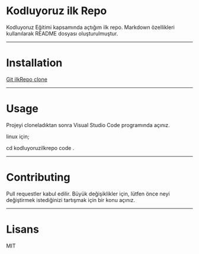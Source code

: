 # Kodluyoruz ilk Repo

Kodluyoruz Eğitimi kapsamında açtığım ilk repo. Markdown özellikleri kullanılarak README dosyası oluşturulmuştur.

***
# Installation

[Git ilkRepo clone](hidayeteren/kodluyoruzilkrepo) 

***
# Usage

Projeyi cloneladıktan sonra Visual Studio Code programında açınız.

linux için;

cd kodluyoruzilkrepo
code .
***
# Contributing

Pull requestler kabul edilir. Büyük değişiklikler için, lütfen önce neyi değiştirmek istediğinizi tartışmak için bir konu açınız.
***

# Lisans
MIT
